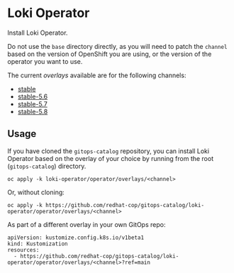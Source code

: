# Loki Operator

Install Loki Operator.

Do not use the `base` directory directly, as you will need to patch the `channel` based on the version of OpenShift you are using, or the version of the operator you want to use.

The current *overlays* available are for the following channels:

* [stable](operator/overlays/stable)
* [stable-5.6](operator/overlays/stable-5.6)
* [stable-5.7](operator/overlays/stable-5.7)
* [stable-5.8](operator/overlays/stable-5.8)

## Usage

If you have cloned the `gitops-catalog` repository, you can install Loki Operator based on the overlay of your choice by running from the root (`gitops-catalog`) directory.

```
oc apply -k loki-operator/operator/overlays/<channel>
```

Or, without cloning:

```
oc apply -k https://github.com/redhat-cop/gitops-catalog/loki-operator/operator/overlays/<channel>
```

As part of a different overlay in your own GitOps repo:

```
apiVersion: kustomize.config.k8s.io/v1beta1
kind: Kustomization
resources:
  - https://github.com/redhat-cop/gitops-catalog/loki-operator/operator/overlays/<channel>?ref=main
```
